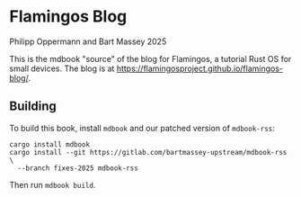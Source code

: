 # Flamingos Blog
Philipp Oppermann and Bart Massey 2025

This is the mdbook "source" of the blog for Flamingos, a
tutorial Rust OS for small devices. The blog is at
<https://flamingosproject.github.io/flamingos-blog/>.

## Building

To build this book, install `mdbook` and our patched version
of `mdbook-rss`:

```shell
cargo install mdbook
cargo install --git https://gitlab.com/bartmassey-upstream/mdbook-rss \
  --branch fixes-2025 mdbook-rss
```

Then run `mdbook build`.
